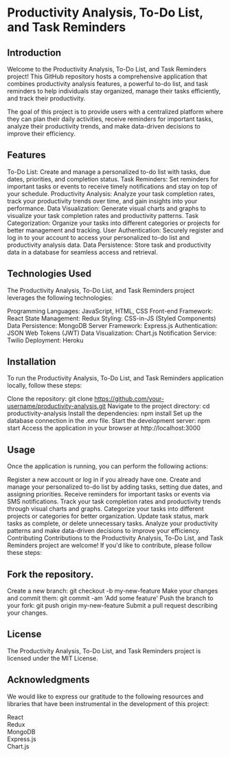 # Productivity Analysis, To-Do List, and Task Reminders

## Introduction

Welcome to the Productivity Analysis, To-Do List, and Task Reminders project! This GitHub repository hosts a comprehensive application that combines productivity analysis features, a powerful to-do list, and task reminders to help individuals stay organized, manage their tasks efficiently, and track their productivity.

The goal of this project is to provide users with a centralized platform where they can plan their daily activities, receive reminders for important tasks, analyze their productivity trends, and make data-driven decisions to improve their efficiency.

## Features
To-Do List: Create and manage a personalized to-do list with tasks, due dates, priorities, and completion status.
Task Reminders: Set reminders for important tasks or events to receive timely notifications and stay on top of your schedule.
Productivity Analysis: Analyze your task completion rates, track your productivity trends over time, and gain insights into your performance.
Data Visualization: Generate visual charts and graphs to visualize your task completion rates and productivity patterns.
Task Categorization: Organize your tasks into different categories or projects for better management and tracking.
User Authentication: Securely register and log in to your account to access your personalized to-do list and productivity analysis data.
Data Persistence: Store task and productivity data in a database for seamless access and retrieval.

## Technologies Used
The Productivity Analysis, To-Do List, and Task Reminders project leverages the following technologies:

Programming Languages: JavaScript, HTML, CSS
Front-end Framework: React
State Management: Redux
Styling: CSS-in-JS (Styled Components)
Data Persistence: MongoDB
Server Framework: Express.js
Authentication: JSON Web Tokens (JWT)
Data Visualization: Chart.js
Notification Service: Twilio
Deployment: Heroku

## Installation
To run the Productivity Analysis, To-Do List, and Task Reminders application locally, follow these steps:

Clone the repository: git clone https://github.com/your-username/productivity-analysis.git
Navigate to the project directory: cd productivity-analysis
Install the dependencies: npm install
Set up the database connection in the .env file.
Start the development server: npm start
Access the application in your browser at http://localhost:3000

## Usage
Once the application is running, you can perform the following actions:

Register a new account or log in if you already have one.
Create and manage your personalized to-do list by adding tasks, setting due dates, and assigning priorities.
Receive reminders for important tasks or events via SMS notifications.
Track your task completion rates and productivity trends through visual charts and graphs.
Categorize your tasks into different projects or categories for better organization.
Update task status, mark tasks as complete, or delete unnecessary tasks.
Analyze your productivity patterns and make data-driven decisions to improve your efficiency.
Contributing
Contributions to the Productivity Analysis, To-Do List, and Task Reminders project are welcome! If you'd like to contribute, please follow these steps:

## Fork the repository.
Create a new branch: git checkout -b my-new-feature
Make your changes and commit them: git commit -am 'Add some feature'
Push the branch to your fork: git push origin my-new-feature
Submit a pull request describing your changes.

## License
The Productivity Analysis, To-Do List, and Task Reminders project is licensed under the MIT License.

## Acknowledgments
We would like to express our gratitude to the following resources and libraries that have been instrumental in the development of this project:

 React <br> Redux <br>MongoDB <br>Express.js <br>Chart.js
